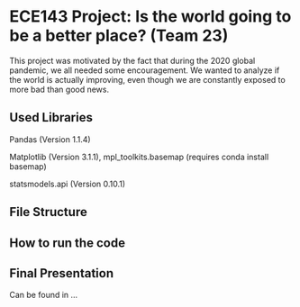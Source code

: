 # ECE143 Project: Is the world going to be a better place? (Team 23)
This project was motivated by the fact that during the 2020 global pandemic, we all needed some encouragement. We wanted to analyze if the world is actually improving, even though we are constantly exposed to more bad than good  news.
## Used Libraries
Pandas (Version 1.1.4)

Matplotlib (Version 3.1.1),
mpl_toolkits.basemap (requires conda install basemap)

statsmodels.api (Version 0.10.1)

## File Structure

## How to run the code

## Final Presentation
Can be found in ... 



